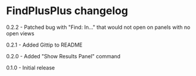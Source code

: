 # FindPlusPlus changelog
0.2.2 - Patched bug with "Find: In..." that would not open on panels with no open views

0.2.1 - Added Gittip to README

0.2.0 - Added "Show Results Panel" command

0.1.0 - Initial release